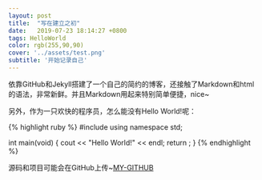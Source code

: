 ```yaml
---
layout: post
title:  "写在建立之初"
date:   2019-07-23 18:14:27 +0800
tags: HelloWorld
color: rgb(255,90,90)
cover: '../assets/test.png'
subtitle: '开始记录自己'
---
```

依靠GitHub和Jekyll搭建了一个自己的简约的博客，还接触了Markdown和html的语法，非常新鲜。并且Markdown用起来特别简单便捷，nice~

另外，作为一只欢快的程序员，怎么能没有Hello World!呢：

{% highlight ruby %}
#include<iostream>
using namespace std;

int main(void)
{
	cout << "Hello World!" << endl;
	return ;
}
{% endhighlight %}

源码和项目可能会在GitHub上传~[MY-GITHUB][github]

[github]:   https://github.com/QY399
